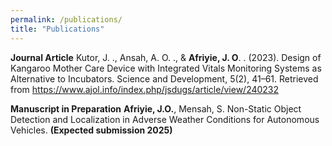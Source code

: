 ```yaml
---
permalink: /publications/
title: "Publications"
---
```

**Journal Article**
Kutor, J. ., Ansah, A. O. ., & **Afriyie, J. O**. . (2023). Design of Kangaroo Mother Care Device with Integrated Vitals Monitoring Systems as Alternative to Incubators. Science and Development, 5(2), 41–61. Retrieved from https://www.ajol.info/index.php/jsdugs/article/view/240232

**Manuscript in Preparation**
**Afriyie,  J.O.**, Mensah, S. Non-Static Object Detection and Localization in Adverse Weather Conditions for Autonomous Vehicles. **(Expected  submission  2025)**
